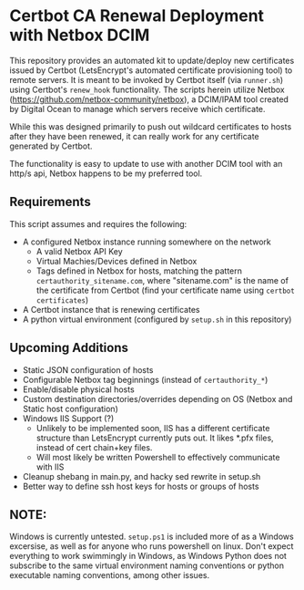 # Certbot CA Renewal Deployment with Netbox DCIM

This repository provides an automated kit to update/deploy new certificates issued by Certbot (LetsEncrypt's automated certificate provisioning tool) to remote servers. It is meant to be invoked by Certbot itself (via `runner.sh`) using Certbot's `renew_hook` functionality. The scripts herein utilize Netbox (https://github.com/netbox-community/netbox), a DCIM/IPAM tool created by Digital Ocean to manage which servers receive which certificate. 

While this was designed primarily to push out wildcard certificates to hosts after they have been renewed, it can really work for any certificate generated by Certbot.

The functionality is easy to update to use with another DCIM tool with an http/s api, Netbox happens to be my preferred tool.

## Requirements

This script assumes and requires the following: 

- A configured Netbox instance running somewhere on the network
    - A valid Netbox API Key 
    - Virtual Machies/Devices defined in Netbox
    - Tags defined in Netbox for hosts, matching the pattern `certauthority_sitename.com`, where "sitename.com" is the name of the certificate from Certbot (find your certificate name using `certbot certificates`)
- A Certbot instance that is renewing certificates
- A python virtual environment (configured by `setup.sh` in this repository)

## Upcoming Additions

- Static JSON configuration of hosts
- Configurable Netbox tag beginnings (instead of `certauthority_*`)
- Enable/disable physical hosts
- Custom destination directories/overrides depending on OS (Netbox and Static host configuration)
- Windows IIS Support (?)
  - Unlikely to be implemented soon, IIS has a different certificate structure than LetsEncrypt currently puts out. It likes *.pfx files, instead of cert chain+key files. 
  - Will most likely be written Powershell to effectively communicate with IIS
- Cleanup shebang in main.py, and hacky sed rewrite in setup.sh
- Better way to define ssh host keys for hosts or groups of hosts

## NOTE: 

Windows is currently untested. `setup.ps1` is included more of as a Windows excersise, as well as for anyone who runs powershell on linux. Don't expect everything to work swimmingly in Windows, as Windows Python does not subscribe to the same virtual environment naming conventions or python executable naming conventions, among other issues.  